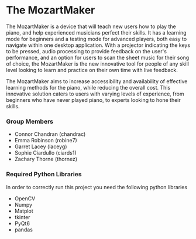 # The MozartMaker  
The MozartMaker is a device that will teach new users how to play the piano, and help experienced musicians perfect their skills. It has a learning mode for beginners and a testing mode for advanced players, both easy to navigate within one desktop application. With a projector indicating the keys to be pressed, audio processing to provide feedback on the user's performance, and an option for users to scan the sheet music for their song of choice, the MozartMaker is the new innovative tool for people of any skill level looking to learn and practice on their own time with live feedback.

The MozartMaker aims to increase accessibility and availability of effective learning methods for the piano, while reducing the overall cost. This innovative solution caters to users with varying levels of experience, from beginners who have never played piano, to experts looking to hone their skills.

### Group Members
- Connor Chandran (chandrac)
- Emma Robinson (robine7)
- Garret Lacey (laceyg)
- Sophie Ciardullo (ciards1)
- Zachary Thorne (thornez)

### Required Python Libraries
In order to correctly run this project you need the following python libraries
- OpenCV
- Numpy
- Matplot 
- tkinter
- PyQt6
- pandas